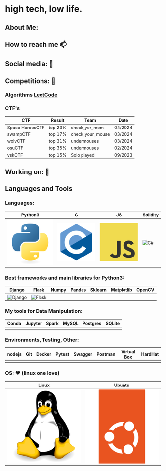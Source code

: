 # high tech, low life.

## About Me: 

## How to reach me :mailbox:

## Social media: 📡  


## Competitions: 🥇

### Algorithms [LeetCode](https://leetcode.com/sammorozov/)

### CTF's

| CTF | Result | Team | Date |
|-----|-----|-----|-----|
|Space HeroesCTF| top 23% | check_yor_mom |04/2024|
|swampCTF|top 17%|check_your_mouse |03/2024|
|wolvCTF|top 31%| undermouses|03/2024|
|osuCTF|top 35%| undermouses |02/2024|
|vskCTF|top 15%| Solo played |09/2023|

## Working on: 🚀



## Languages and Tools 

### Languages:
| Python3 | C | JS | Solidity |
|----------|----------|----------|-----|
| ![Python](https://github.com/devicons/devicon/blob/master/icons/python/python-original.svg) | ![C](https://github.com/devicons/devicon/blob/master/icons/c/c-original.svg) | ![JavaScript](https://github.com/devicons/devicon/blob/master/icons/javascript/javascript-original.svg) |![C#](https://cdn.jsdelivr.net/gh/devicons/devicon@latest/icons/adonisjs/adonisjs-original.svg)|

### Best frameworks and main libraries for Python3:

| Django | Flask | Numpy | Pandas | Sklearn | Matplotlib | OpenCV |
|----------|----------|----------|----------|----------|----------|----------|
| ![Django](https://cdn.jsdelivr.net/gh/devicons/devicon@latest/icons/django/django-plain.svg)|![Flask](https://cdn.jsdelivr.net/gh/devicons/devicon@latest/icons/flask/flask-original.svg)|

### My tools for Data Manipulation:

| Conda | Jupyter | Spark | MySQL | Postgres | SQLite |
|----------|----------|----------|----------|----------|----------|
|  |

### Environments, Testing, Other:

| nodejs | Git | Docker | Pytest | Swagger | Postman | Virtual Box| HardHat |
|----------|----------|----------|----------|----------|----------|----------|----------|
| |

### OS: ❤️ (linux one love)

| Linux | Ubuntu |
|----------|----------|
| ![Linux](https://github.com/devicons/devicon/blob/master/icons/linux/linux-original.svg) | ![Ubuntu](https://github.com/devicons/devicon/blob/master/icons/ubuntu/ubuntu-original.svg) |

